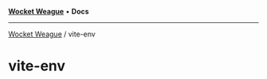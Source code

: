 [**Wocket Weague**](../README.md) • **Docs**

***

[Wocket Weague](../modules.md) / vite-env

# vite-env

